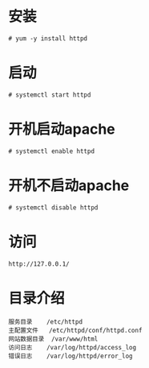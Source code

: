 # 安装
~~~
# yum -y install httpd
~~~

# 启动
~~~
# systemctl start httpd
~~~

# 开机启动apache
```
# systemctl enable httpd
```

# 开机不启动apache
```
# systemctl disable httpd
```

# 访问
~~~
http://127.0.0.1/
~~~

# 目录介绍
~~~
服务目录 	/etc/httpd
主配置文件 	/etc/httpd/conf/httpd.conf
网站数据目录 	/var/www/html
访问日志 	/var/log/httpd/access_log
错误日志 	/var/log/httpd/error_log
~~~
